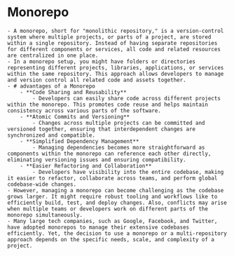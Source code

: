 # Monorepo
	- A monorepo, short for "monolithic repository," is a version-control system where multiple projects, or parts of a project, are stored within a single repository. Instead of having separate repositories for different components or services, all code and related resources are centralized in one place.
	- In a monorepo setup, you might have folders or directories representing different projects, libraries, applications, or services within the same repository. This approach allows developers to manage and version control all related code and assets together.
	- # advantages of a Monorepo
		- **Code Sharing and Reusability**
			- Developers can easily share code across different projects within the monorepo. This promotes code reuse and helps maintain consistency across various parts of the software.
		- **Atomic Commits and Versioning**
			- Changes across multiple projects can be committed and versioned together, ensuring that interdependent changes are synchronized and compatible.
		- **Simplified Dependency Management**
			- Managing dependencies becomes more straightforward as components within the monorepo can reference each other directly, eliminating versioning issues and ensuring compatibility.
		- **Easier Refactoring and Collaboration**
			- Developers have visibility into the entire codebase, making it easier to refactor, collaborate across teams, and perform global codebase-wide changes.
	- However, managing a monorepo can become challenging as the codebase grows larger. It might require robust tooling and workflows like to efficiently build, test, and deploy changes. Also, conflicts may arise when multiple teams or developers work on different parts of the monorepo simultaneously.
	- Many large tech companies, such as Google, Facebook, and Twitter, have adopted monorepos to manage their extensive codebases efficiently. Yet, the decision to use a monorepo or a multi-repository approach depends on the specific needs, scale, and complexity of a project.